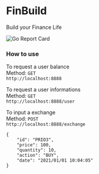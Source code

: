# FinBuild

Build your Finance Life

![Go Report Card](https://goreportcard.com/badge/github.com/tonnytg/finbuild)


### How to use

To request a user balance <br/>
Method: `GET` <br/>
`http://localhost:8888`


To request a user informations <br/>
Method: `GET` <br/>
`http://localhost:8888/user`


To input a exchange <br/>
Method: `POST` <br/>
`http://localhost:8888/exchange`
```
{
    "id": "PRIO3",
    "price": 100,
    "quantity": 10,
    "action": "BUY",
    "date": "2021/01/01 10:04:05"
}
```